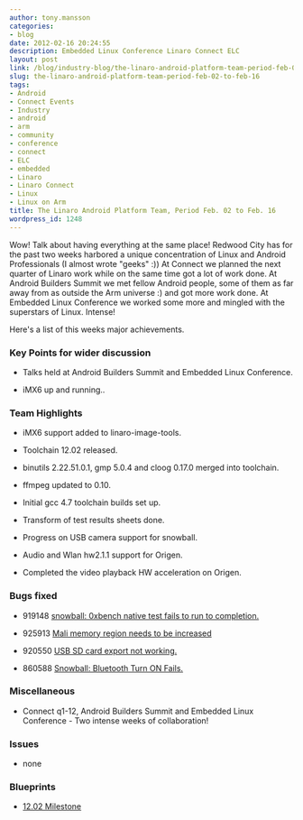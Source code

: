 ```yaml
---
author: tony.mansson
categories:
- blog
date: 2012-02-16 20:24:55
description: Embedded Linux Conference Linaro Connect ELC
layout: post
link: /blog/industry-blog/the-linaro-android-platform-team-period-feb-02-to-feb-16/
slug: the-linaro-android-platform-team-period-feb-02-to-feb-16
tags:
- Android
- Connect Events
- Industry
- android
- arm
- community
- conference
- connect
- ELC
- embedded
- Linaro
- Linaro Connect
- Linux
- Linux on Arm
title: The Linaro Android Platform Team, Period Feb. 02 to Feb. 16
wordpress_id: 1248
---
```


Wow! Talk about having everything at the same place! Redwood City has for the past two weeks harbored a unique concentration of Linux and Android Professionals (I almost wrote "geeks" :)) At Connect we planned the next quarter of Linaro work while on the same time got a lot of work done. At Android Builders Summit we met fellow Android people, some of them as far away from as outside the Arm universe :) and got more work done. At Embedded Linux Conference we worked some more and mingled with the superstars of Linux. Intense!

Here's a list of this weeks major achievements.


### Key Points for wider discussion

  * Talks held at Android Builders Summit and Embedded Linux Conference.


  * iMX6 up and running..

### Team Highlights

  * iMX6 support added to linaro-image-tools.


  * Toolchain 12.02 released.


  * binutils 2.22.51.0.1, gmp 5.0.4 and cloog 0.17.0 merged into toolchain.


  * ffmpeg updated to 0.10.


  * Initial gcc 4.7 toolchain builds set up.


  * Transform of test results sheets done.


  * Progress on USB camera support for snowball.


  * Audio and Wlan hw2.1.1 support for Origen.


  * Completed the video playback HW acceleration on Origen.

### Bugs fixed

  * 919148 [snowball: 0xbench native test fails to run to completion.](https://bugs.launchpad.net/linaro-android/+bug/919148)


  * 925913 [Mali memory region needs to be increased](https://bugs.launchpad.net/linaro-android/+bug/925913)


  * 920550 [USB SD card export not working.](https://bugs.launchpad.net/linaro-android/+bug/920550)


  * 860588 [Snowball: Bluetooth Turn ON Fails.](https://bugs.launchpad.net/linaro-android/+bug/860588)


### Miscellaneous


  * Connect q1-12, Android Builders Summit and Embedded Linux Conference - Two intense weeks of collaboration!

### Issues

  * none

### Blueprints


  * [12.02 Milestone](https://launchpad.net/linaro-android/+milestone/12.02)
